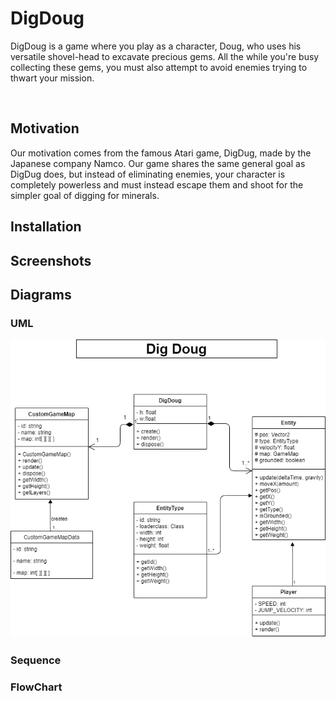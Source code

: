 # DigDoug
<p>DigDoug is a game where you play as a character, Doug, who uses his versatile shovel-head to excavate precious gems. All the while you're busy collecting these gems, you must also attempt to avoid enemies trying to thwart your mission.</p>

<br>

## Motivation
<p>Our motivation comes from the famous Atari game, DigDug, made by the Japanese company Namco. Our game shares the same general goal as DigDug does, but instead of eliminating enemies, your character is completely powerless and must instead escape them and shoot for the simpler goal of digging for minerals. </p>

## Installation

## Screenshots


## Diagrams

### UML
<img src= "DigDougUML.png">

### Sequence

### FlowChart
